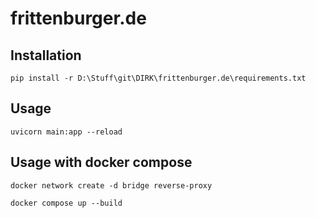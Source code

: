 # frittenburger.de


## Installation
```
pip install -r D:\Stuff\git\DIRK\frittenburger.de\requirements.txt
```

## Usage

```
uvicorn main:app --reload
```

## Usage with docker compose

```
docker network create -d bridge reverse-proxy
```

```
docker compose up --build
```

